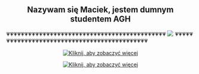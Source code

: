 
<h2 align = "center" >Nazywam się Maciek, jestem dumnym studentem AGH </h2>
💗💗💗💗💗💗💗💗💗💗💗💗💗💗💗💗💗💗💗💗💗💗💗💗💗💗💗💗💗💗💗💗💗💗💗💗💗💗💗💗💗💗💗💗
<img src = "https://upload.wikimedia.org/wikipedia/commons/2/2e/Dom_Studencki_Kapitol.png" />
💗💗💗💗💗💗💗💗💗💗💗💗💗💗💗💗💗💗💗💗💗💗💗💗💗💗💗💗💗💗💗💗💗💗💗💗💗💗💗💗💗💗💗💗


<p align="center">
  <a href=https://open.spotify.com/track/2cZOYofOX4d6g0OXxkaIjA?si=6216bb51dcac4c1b>
    <img src=https://images.cooltext.com/5717725.gif alt="Kliknij, aby zobaczyć więcej">
  </a>
 
</p>

<p align="center">
  <a href=https://cooltext.com/>
    <img src=https://img.shields.io/badge/loga-użyczyli-red alt="Kliknij, aby zobaczyć więcej">
  </a>
 </p>


